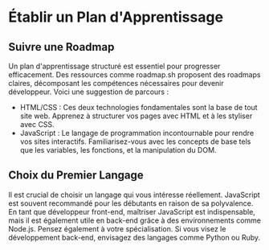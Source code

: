 # Établir un Plan d'Apprentissage

## Suivre une Roadmap

Un plan d'apprentissage structuré est essentiel pour progresser efficacement. Des ressources comme roadmap.sh proposent des roadmaps claires, décomposant les compétences nécessaires pour devenir développeur. Voici une suggestion de parcours :

- HTML/CSS : Ces deux technologies fondamentales sont la base de tout site web. Apprenez à structurer vos pages avec HTML et à les styliser avec CSS.
- JavaScript : Le langage de programmation incontournable pour rendre vos sites interactifs. Familiarisez-vous avec les concepts de base tels que les variables, les fonctions, et la manipulation du DOM.

## Choix du Premier Langage

Il est crucial de choisir un langage qui vous intéresse réellement. JavaScript est souvent recommandé pour les débutants en raison de sa polyvalence. En tant que développeur front-end, maîtriser JavaScript est indispensable, mais il est également utile en back-end grâce à des environnements comme Node.js. Pensez également à votre spécialisation. Si vous visez le développement back-end, envisagez des langages comme Python ou Ruby.